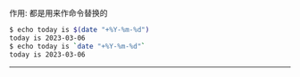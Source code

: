 作用: 都是用来作命令替换的
```bash
$ echo today is $(date "+%Y-%m-%d")
today is 2023-03-06 
$ echo today is `date "+%Y-%m-%d"`
today is 2023-03-06
```
---
